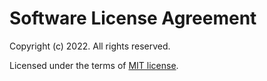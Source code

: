 Software License Agreement
==========================

Copyright (c) 2022. All rights reserved.

Licensed under the terms of [MIT license](https://opensource.org/licenses/MIT).
